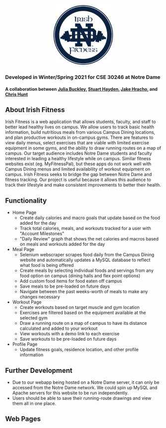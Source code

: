 <p align="center">
   <img src="assets/icons/Circle_Logo.png" alt="Irish Fitness" width="200"/>
</p>

### Developed in Winter/Spring 2021 for CSE 30246 at Notre Dame
#### A collaboration between [Julia Buckley](https://github.com/juliafbuckley), [Stuart Hayden](https://github.com/shayden2), [Jake Hracho](https://github.com/jhracho), and [Chris Hunt](https://github.com/chunt4)

## About Irish Fitness
   Irish Fitness is a web application that allows students, faculty, and staff to better lead healthy lives on campus. We allow users to track basic health information, build nutritious meals from various Campus Dining locations, and plan productive workouts in on-campus gyms. There are features to view daily menus, select exercises that are viable with limited exercise equipment in some gyms, and the ability to draw running routes on a map of campus.
  Our target audience includes Notre Dame students and faculty interested in leading a healthy lifestyle while on campus. Similar fitness websites exist (eg. MyFitnessPal), but these apps do not work well with Campus Dining menus and limited availability of workout equipment on campus. Irish Fitness seeks to bridge the gap between Notre Dame and fitness tracking. Our project is useful because it allows this audience to track their lifestyle and make consistent improvements to better their health.

## Functionality 
- Home Page
   - Create daily calories and macro goals that update based on the food added for the day
   - Track total calories, meals, and workouts tracked for a user with "Account Milestones"
   - "Daily Review" graph that shows the net calories and macros based on meals and workouts added for the day 
- Meal Page
   - Selenium webscraper scrapes food daily from the Campus Dining website and automatically updates a MySQL database to reflect what food is being offered
   - Create meals by selecting individual foods and servings from any food option on campus (dining halls and flex point options)
   - Add custom food items for food eaten off campus
   - Save meals to be pre-loaded on future days
   - Navigate between the past weeks-worth of meals to make any changes necessary
- Workout Page
   - Create workouts based on target muscle and gym location
   - Exercises are filtered based on the equipment available at the selected gym
   - Draw a running route on a map of campus to have its distance calculated and added to your workout
   - View workouts with a demo link to each exercise
   - Save workouts to be pre-loaded on future days
- Profile Page
   - Update fitness goals, residence location, and other profile information

## Further Development
- Due to our webapp being hosted on a Notre Dame server, it can only be accessed from the Notre Dame network. We could spin up MySQL and Apache servers for this website to be run independently.
- Users should be able to save their running-route drawings and view them all in one place.

## Web Pages
